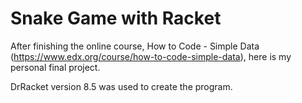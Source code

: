 # Snake Game with Racket

After finishing the online course, How to Code - Simple Data (https://www.edx.org/course/how-to-code-simple-data), here is my personal final project.

DrRacket version 8.5 was used to create the program.
